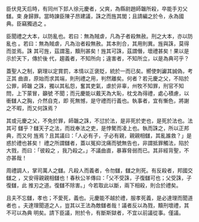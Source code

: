 臣伏見天后時，有同州下邽人徐元慶者，父爽，為縣尉趙師韞所殺，卒能手刃父讎。束
身歸罪。當時諫臣陳子昂建議，誅之而旌其閭；且請編之於令，永為國典。臣竊獨過之
。

臣聞禮之大本，以防亂也。若曰：無為賊虐，凡為子者殺無赦。刑之大本，亦以防亂也
。若曰：無為賊虐，凡為治者殺無赦。其本則合，其用則異。旌與誅，莫得而並焉。誅
其可旌，茲謂濫，黷刑甚矣！旌其可誅，茲謂僭，壞禮甚矣！果以是示於天下，傳於後
代，趨義者，不知所向；違害者，不知所立，以是為典可乎？

蓋聖人之制，窮理以定賞罰，本情以正褒貶，統於一而已矣。嚮使刺讞其誠偽，考正其
曲直，原始而求其端，則刑禮之用，判然離矣。何者？若元慶之父，不陷於公罪，師韞
之誅，獨以其私怨，奮其吏氣，虐於非辜，州牧不知罪，刑官不知問，上下蒙冒，籲號
不聞；而元慶能以戴天為大恥，枕戈為得禮，處心積慮，以衝讎人之胸，介然自克，即
死無憾，是守禮而行義也。執事者，宜有慚色，將謝之不暇，而又何誅焉？

其或元慶之父，不免於罪，師韞之誅，不愆於法，是非死於吏也，是死於法也。法其可
讎乎？讎天子之法，而戕奉法之吏，是悖驁而凌上也。執而誅之，所以正邦典，而又何
旌焉？且其議曰：「人必有子，子必有親，親親相讎，其亂誰救？」是惑於禮也甚矣！
禮之所謂讎者，蓋以冤抑沈痛而號無告也，非謂抵罪觸法，陷於大戮，而曰：「彼殺之
，我乃殺之。」不議曲直，暴寡脅弱而已。其非經背聖，不亦甚哉！

周禮調人，掌司萬人之讎。凡殺人而義者，令勿讎，讎之則死。有反殺者，邦國交讎之
，又安得親親相讎也！春秋公羊傳曰：「父不受誅，子復讎可也；父受誅，子復讎，此
推刃之道。復讎不除害。」今若取此以斷，兩下相殺，則合於禮矣。

且夫不忘讎，孝也；不愛死，義也。元慶能不越於禮，服孝死義，是必達理而聞道者也
。夫達理聞道之人，豈其以王法為敵讎者哉！議者反以為戮，黷刑壞禮，其不可以為典
明矣。請下臣議，附於令，有斷斯獄者，不宜以前議從事。僅議。

